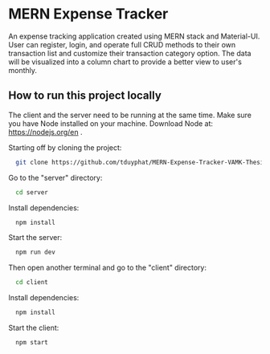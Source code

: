 # MERN Expense Tracker

An expense tracking application created using MERN stack and Material-UI. User can register, login, and operate full CRUD methods to their own transaction list and customize their transaction category option. The data will be visualized into a column chart to provide a better view to user's monthly.



## How to run this project locally

The client and the server need to be running at the same time. Make sure you have Node installed on your machine. Download Node at: https://nodejs.org/en .

Starting off by cloning the project:

```bash
  git clone https://github.com/tduyphat/MERN-Expense-Tracker-VAMK-Thesis-2023
```

Go to the "server" directory:

```bash
  cd server
```

Install dependencies:

```bash
  npm install
```

Start the server:

```bash
  npm run dev
```
Then open another terminal and go to the "client" directory:

```bash
  cd client
```

Install dependencies:

```bash
  npm install
```

Start the client:

```bash
  npm start
```


